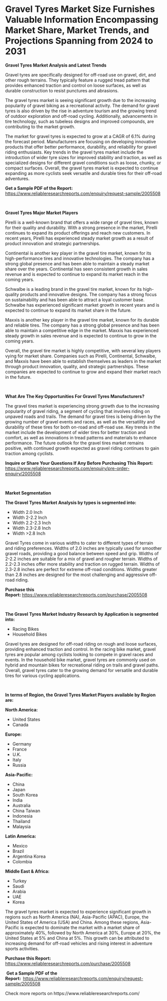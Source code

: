<p><h1>Gravel Tyres Market Size Furnishes Valuable Information Encompassing Market Share, Market Trends, and Projections Spanning from 2024 to 2031</h1></p><p><strong>Gravel Tyres Market Analysis and Latest Trends</strong></p>
<p><p>Gravel tyres are specifically designed for off-road use on gravel, dirt, and other rough terrains. They typically feature a rugged tread pattern that provides enhanced traction and control on loose surfaces, as well as durable construction to resist punctures and abrasions.</p><p>The gravel tyres market is seeing significant growth due to the increasing popularity of gravel biking as a recreational activity. The demand for gravel tyres is also driven by the rise in adventure tourism and the growing trend of outdoor exploration and off-road cycling. Additionally, advancements in tire technology, such as tubeless designs and improved compounds, are contributing to the market growth.</p><p>The market for gravel tyres is expected to grow at a CAGR of 6.1% during the forecast period. Manufacturers are focusing on developing innovative products that offer better performance, durability, and reliability for gravel riding enthusiasts. Key trends in the gravel tyres market include the introduction of wider tyre sizes for improved stability and traction, as well as specialized designs for different gravel conditions such as loose, chunky, or compact surfaces. Overall, the gravel tyres market is expected to continue expanding as more cyclists seek versatile and durable tires for their off-road adventures.</p></p>
<p><strong>Get a Sample PDF of the Report:&nbsp;</strong> <a href="https://www.reliableresearchreports.com/enquiry/request-sample/2005508">https://www.reliableresearchreports.com/enquiry/request-sample/2005508</a></p>
<p>&nbsp;</p>
<p><strong>Gravel Tyres Major Market Players</strong></p>
<p><p>Pirelli is a well-known brand that offers a wide range of gravel tires, known for their quality and durability. With a strong presence in the market, Pirelli continues to expand its product offerings and reach new customers. In recent years, Pirelli has experienced steady market growth as a result of product innovation and strategic partnerships.</p><p>Continental is another key player in the gravel tire market, known for its high-performance tires and innovative technologies. The company has a strong global presence and has been able to maintain a steady market share over the years. Continental has seen consistent growth in sales revenue and is expected to continue to expand its market reach in the coming years.</p><p>Schwalbe is a leading brand in the gravel tire market, known for its high-quality products and innovative designs. The company has a strong focus on sustainability and has been able to attract a loyal customer base. Schwalbe has experienced significant market growth in recent years and is expected to continue to expand its market share in the future.</p><p>Maxxis is another key player in the gravel tire market, known for its durable and reliable tires. The company has a strong global presence and has been able to maintain a competitive edge in the market. Maxxis has experienced steady growth in sales revenue and is expected to continue to grow in the coming years.</p><p>Overall, the gravel tire market is highly competitive, with several key players vying for market share. Companies such as Pirelli, Continental, Schwalbe, and Maxxis have been able to establish themselves as leaders in the market through product innovation, quality, and strategic partnerships. These companies are expected to continue to grow and expand their market reach in the future.</p></p>
<p>&nbsp;</p>
<p><strong>What Are The Key Opportunities For Gravel Tyres Manufacturers?</strong></p>
<p><p>The gravel tires market is experiencing strong growth due to the increasing popularity of gravel riding, a segment of cycling that involves riding on unpaved roads and trails. The demand for gravel tires is being driven by the growing number of gravel events and races, as well as the versatility and durability of these tires for both on-road and off-road use. Key trends in the market include the development of wider tires for better traction and comfort, as well as innovations in tread patterns and materials to enhance performance. The future outlook for the gravel tires market remains positive, with continued growth expected as gravel riding continues to gain traction among cyclists.</p></p>
<p><strong>Inquire or Share Your Questions If Any Before Purchasing This Report:</strong> <a href="https://www.reliableresearchreports.com/enquiry/pre-order-enquiry/2005508">https://www.reliableresearchreports.com/enquiry/pre-order-enquiry/2005508</a></p>
<p>&nbsp;</p>
<p><strong>Market Segmentation</strong></p>
<p><strong>The Gravel Tyres Market Analysis by types is segmented into:</strong></p>
<p><ul><li>Width 2.0 Inch</li><li>Width 2-2.2 Inch</li><li>Width 2.2-2.3 Inch</li><li>Width 2.3-2.8 Inch</li><li>Width >2.8 Inch</li></ul></p>
<p><p>Gravel Tyres come in various widths to cater to different types of terrain and riding preferences. Widths of 2.0 inches are typically used for smoother gravel roads, providing a good balance between speed and grip. Widths of 2-2.2 inches are suitable for a mix of gravel and rougher terrain. Widths of 2.2-2.3 inches offer more stability and traction on rugged terrain. Widths of 2.3-2.8 inches are perfect for extreme off-road conditions. Widths greater than 2.8 inches are designed for the most challenging and aggressive off-road riding.</p></p>
<p><strong>Purchase this Report:&nbsp;</strong><a href="https://www.reliableresearchreports.com/purchase/2005508">https://www.reliableresearchreports.com/purchase/2005508</a></p>
<p>&nbsp;</p>
<p><strong>The Gravel Tyres Market Industry Research by Application is segmented into:</strong></p>
<p><ul><li>Racing Bikes</li><li>Household Bikes</li></ul></p>
<p><p>Gravel tyres are designed for off-road riding on rough and loose surfaces, providing enhanced traction and control. In the racing bike market, gravel tyres are popular among cyclists looking to compete in gravel races and events. In the household bike market, gravel tyres are commonly used on hybrid and mountain bikes for recreational riding on trails and gravel paths. Overall, gravel tyres cater to the growing demand for versatile and durable tires for various cycling applications.</p></p>
<p>&nbsp;</p>
<p><strong>In terms of Region, the Gravel Tyres Market Players available by Region are:</strong></p>
<p>
    <p> <strong> North America: </strong>
        <ul>
            <li>United States</li>
            <li>Canada</li>
        </ul>
        </p> 
    <p> <strong> Europe: </strong>
        <ul>
            <li>Germany</li>
            <li>France</li>
            <li>U.K.</li>
            <li>Italy</li>
            <li>Russia</li>
        </ul>
        </p> 
    <p> <strong> Asia-Pacific: </strong>
        <ul>
            <li>China</li>
            <li>Japan</li>
            <li>South Korea</li>
            <li>India</li>
            <li>Australia</li>
            <li>China Taiwan</li>
            <li>Indonesia</li>
            <li>Thailand</li>
            <li>Malaysia</li>
        </ul>
        </p> 
    <p> <strong> Latin America: </strong>
        <ul>
            <li>Mexico</li>
            <li>Brazil</li>
            <li>Argentina Korea</li>
            <li>Colombia</li>
        </ul>
        </p> 
    <p> <strong> Middle East & Africa: </strong>
        <ul>
            <li>Turkey</li>
            <li>Saudi</li>
            <li>Arabia</li>
            <li>UAE</li>
            <li>Korea</li>
        </ul>
    </p>
    </p>
<p><p>The gravel tyres market is expected to experience significant growth in regions such as North America (NA), Asia-Pacific (APAC), Europe, the United States of America (USA) and China. Among these regions, Asia-Pacific is expected to dominate the market with a market share of approximately 40%, followed by North America at 30%, Europe at 20%, the United States at 5% and China at 5%. This growth can be attributed to increasing demand for off-road vehicles and rising interest in adventure sports activities.</p></p>
<p><strong>Purchase this Report: </strong><a href="https://www.reliableresearchreports.com/purchase/2005508">https://www.reliableresearchreports.com/purchase/2005508</a></p>
<p>&nbsp;<strong>Get a Sample PDF of the Report:&nbsp;&nbsp;</strong><a href="https://www.reliableresearchreports.com/enquiry/request-sample/2005508">https://www.reliableresearchreports.com/enquiry/request-sample/2005508</a></p>
<p><strong></strong></p>
<p>Check more reports on https://www.reliableresearchreports.com/</p>